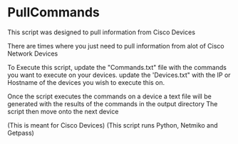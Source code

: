 # PullCommands
This script was designed to pull information from Cisco Devices

There are times where you just need to pull information from alot of Cisco Network Devices

To Execute this script, update the "Commands.txt" file with the commands you want to execute on your devices.
update the 'Devices.txt" with the IP or Hostname of the devices you wish to execute this on.

Once the script executes the commands on a device
a text file will be generated with the results of the commands in the output directory
The script then move onto the next device

(This is meant for Cisco Devices)
(This script runs Python, Netmiko and Getpass)

